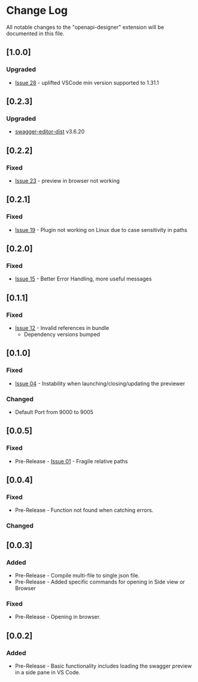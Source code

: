 # Change Log

All notable changes to the "openapi-designer" extension will be documented in this file.

## [1.0.0]

### Upgraded

* [Issue 28](https://github.com/philosowaffle/vs-openapi-designer/issues/28) - uplifted VSCode min version supported to 1.31.1

## [0.2.3]

### Upgraded

* [swagger-editor-dist](https://github.com/swagger-api/swagger-editor) v3.6.20

## [0.2.2]

### Fixed

* [Issue 23](https://github.com/philosowaffle/vs-openapi-designer/issues/23) - preview in browser not working

## [0.2.1]

### Fixed

* [Issue 19](https://github.com/philosowaffle/vs-openapi-designer/issues/19) - Plugin not working on Linux due to case sensitivity in paths

## [0.2.0]

### Fixed

* [Issue 15](https://github.com/philosowaffle/vs-openapi-designer/issues/15) - Better Error Handling, more useful messages

## [0.1.1]

### Fixed

* [Issue 12](https://github.com/philosowaffle/vs-openapi-designer/issues/12) - Invalid references in bundle
    * Dependency versions bumped

## [0.1.0]

### Fixed

* [Issue 04](https://github.com/philosowaffle/vs-openapi-designer/issues/4) - Instability when launching/closing/updating the previewer

### Changed

* Default Port from 9000 to 9005

## [0.0.5]

### Fixed

* Pre-Release - [Issue 01](https://github.com/philosowaffle/vs-openapi-designer/issues/1) - Fragile relative paths

## [0.0.4]

### Fixed

- Pre-Release - Function not found when catching errors.

### Changed

## [0.0.3]

### Added

- Pre-Release - Compile multi-file to single json file.
- Pre-Release - Added specific commands for opening in Side view or Browser

### Fixed

- Pre-Release - Opening in browser.


## [0.0.2]

### Added

- Pre-Release - Basic functionality includes loading the swagger preview in a side pane in VS Code.